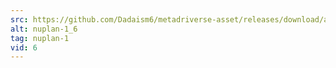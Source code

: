 ```yaml
---
src: https://github.com/Dadaism6/metadriverse-asset/releases/download/assetsv1.0.2/nuplan-1_6.mp4
alt: nuplan-1_6
tag: nuplan-1
vid: 6
---
```

